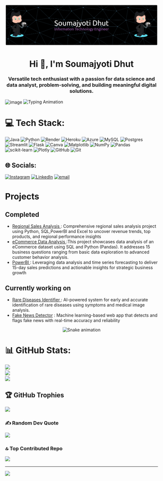 ![logo](https://github.com/SoumajyotiDhut/SoumajyotiDhut/blob/master/github-header-banner%20(2).png)
<h1 align="center">Hi 👋, I'm Soumajyoti Dhut</h1>
<h3 align="center">Versatile tech enthusiast with a passion for data science and data analyst, problem-solving, and building meaningful
 digital solutions.</h3>
<img align="center"width="300" height="500" alt="image" src="https://i.pinimg.com/originals/91/90/8a/91908ad2f9aef293ed840739a291e9db.gif"/>
 
 <!-- Typing Animation -->
<img src="https://readme-typing-svg.herokuapp.com?font=Fira+Code&weight=600&size=26&duration=4000&pause=1000&color=E53935&center=true&vCenter=true&width=500&lines=Code+Artisan+💻;Problem+Solver+🚀;Data+Enthusiast+🧮" alt="Typing Animation" />


# 💻 Tech Stack:
![Java](https://img.shields.io/badge/java-%23ED8B00.svg?style=plastic&logo=openjdk&logoColor=white) ![Python](https://img.shields.io/badge/python-3670A0?style=plastic&logo=python&logoColor=ffdd54) ![Render](https://img.shields.io/badge/Render-%46E3B7.svg?style=plastic&logo=render&logoColor=white) ![Heroku](https://img.shields.io/badge/heroku-%23430098.svg?style=plastic&logo=heroku&logoColor=white) ![Azure](https://img.shields.io/badge/azure-%230072C6.svg?style=plastic&logo=microsoftazure&logoColor=white) ![MySQL](https://img.shields.io/badge/mysql-4479A1.svg?style=plastic&logo=mysql&logoColor=white) ![Postgres](https://img.shields.io/badge/postgres-%23316192.svg?style=plastic&logo=postgresql&logoColor=white) ![Streamlit](https://img.shields.io/badge/Streamlit-%23FE4B4B.svg?style=plastic&logo=streamlit&logoColor=white) ![Flask](https://img.shields.io/badge/flask-%23000.svg?style=plastic&logo=flask&logoColor=white) ![Canva](https://img.shields.io/badge/Canva-%2300C4CC.svg?style=plastic&logo=Canva&logoColor=white) ![Matplotlib](https://img.shields.io/badge/Matplotlib-%23ffffff.svg?style=plastic&logo=Matplotlib&logoColor=black) ![NumPy](https://img.shields.io/badge/numpy-%23013243.svg?style=plastic&logo=numpy&logoColor=white) ![Pandas](https://img.shields.io/badge/pandas-%23150458.svg?style=plastic&logo=pandas&logoColor=white) ![scikit-learn](https://img.shields.io/badge/scikit--learn-%23F7931E.svg?style=plastic&logo=scikit-learn&logoColor=white) ![Plotly](https://img.shields.io/badge/Plotly-%233F4F75.svg?style=plastic&logo=plotly&logoColor=white) ![GitHub](https://img.shields.io/badge/github-%23121011.svg?style=plastic&logo=github&logoColor=white) ![Git](https://img.shields.io/badge/git-%23F05033.svg?style=plastic&logo=git&logoColor=white)


## 🌐 Socials:
[![Instagram](https://img.shields.io/badge/Instagram-%23E4405F.svg?logo=Instagram&logoColor=white)](https://instagram.com/soumajyoti_0_1) [![LinkedIn](https://img.shields.io/badge/LinkedIn-%230077B5.svg?logo=linkedin&logoColor=white)](https://linkedin.com/in/soumajyoti-dhut) [![email](https://img.shields.io/badge/Email-D14836?logo=gmail&logoColor=white)](mailto:soumajyotidhut@gmail.com) 

# Projects
## Completed
<ul>
  <li> <a href="https://github.com/SoumajyotiDhut/Regional-Sales-Analysis"> Regional Sales Analysis </a> : Comprehensive regional sales analysis project using Python, SQL,PowerBI and Excel to uncover revenue trends, top products, and regional performance insights </li>
  <li> <a href="https://github.com/SoumajyotiDhut/ecommerce-sql-python-project"> eCommerce Data Analysis </a> :This project showcases data analysis of an eCommerce dataset using SQL and Python (Pandas). It addresses 15 business questions ranging from basic data exploration to advanced customer behavior analysis.</li>
  <li> <a href="https://github.com/SoumajyotiDhut/sales-insights-and-forecasting-dashboard"> PowerBI </a> : Leveraging data analysis and time series forecasting to deliver 15-day sales predictions and actionable insights for strategic business growth</li>
</ul>

## Currently working on
<ul>
  <li> <a href="https://github.com/SoumajyotiDhut/Rare-Diseases-Identifier">Rare Diseases Identifier </a>: AI-powered system for early and accurate identification of rare diseases using symptoms and medical image analysis.</li>
  <li> <a href="https://github.com/SoumajyotiDhut/Fake-News-Detector">Fake News Detector</a> : Machine learning-based web app that detects and flags fake news with real-time accuracy and reliability </li>
</ul>

<!-- Snake Game Repo View -->

<div align="center">
  <img src="https://profile-readme-generator.com/assets/snake.svg" alt="Snake animation" />
</div>

# 📊 GitHub Stats:
![](https://github-readme-stats.vercel.app/api?username=SoumajyotiDhut&theme=synthwave&hide_border=false&include_all_commits=true&count_private=false)<br/>
![](https://nirzak-streak-stats.vercel.app/?user=SoumajyotiDhut&theme=synthwave&hide_border=false)<br/>
![](https://github-readme-stats.vercel.app/api/top-langs/?username=SoumajyotiDhut&theme=synthwave&hide_border=false&include_all_commits=true&count_private=false&layout=compact)

## 🏆 GitHub Trophies
![](https://github-profile-trophy.vercel.app/?username=SoumajyotiDhut&theme=radical&no-frame=false&no-bg=false&margin-w=4)

### ✍️ Random Dev Quote
![](https://quotes-github-readme.vercel.app/api?type=horizontal&theme=radical)

### 🔝 Top Contributed Repo
![](https://github-contributor-stats.vercel.app/api?username=SoumajyotiDhut&limit=5&theme=ambient_gradient&combine_all_yearly_contributions=true)

---
[![](https://visitcount.itsvg.in/api?id=SoumajyotiDhut&icon=4&color=10)](https://visitcount.itsvg.in)

<!-- Proudly created with GPRM ( https://gprm.itsvg.in ) -->
